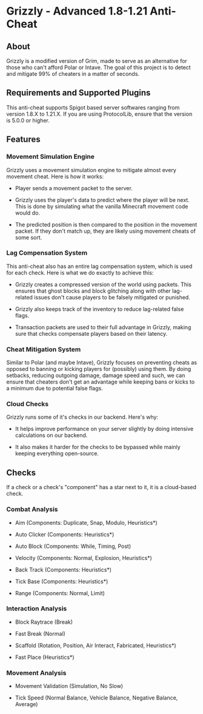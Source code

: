 # Grizzly - Advanced 1.8-1.21 Anti-Cheat
## About
Grizzly is a modified version of Grim, made to serve as an alternative for those who can't afford Polar or Intave. The goal of this project is to detect and mitigate 99% of cheaters in a matter of seconds.

## Requirements and Supported Plugins
This anti-cheat supports Spigot based server softwares ranging from version 1.8.X to 1.21.X. If you are using ProtocolLib, ensure that the version is 5.0.0 or higher. 

## Features
### Movement Simulation Engine
Grizzly uses a movement simulation engine to mitigate almost every movement cheat. Here is how it works:

- Player sends a movement packet to the server.

- Grizzly uses the player's data to predict where the player will be next. This is done by simulating what the vanilla Minecraft movement code would do.

- The predicted position is then compared to the position in the movement packet. If they don't match up, they are likely using movement cheats of some sort.

### Lag Compensation System
This anti-cheat also has an entire lag compensation system, which is used for each check. Here is what we do exactly to achieve this:

- Grizzly creates a compressed version of the world using packets. This ensures that ghost blocks and block glitching along with other lag-related issues don't cause players to be falsely mitigated or punished.

- Grizzly also keeps track of the inventory to reduce lag-related false flags.

- Transaction packets are used to their full advantage in Grizzly, making sure that checks compensate players based on their latency.

### Cheat Mitigation System
Similar to Polar (and maybe Intave), Grizzly focuses on preventing cheats as opposed to banning or kicking players for (possibly) using them. By doing setbacks, reducing outgoing damage, damage speed and such, we can ensure that cheaters don't get an advantage while keeping bans or kicks to a minimum due to potential false flags.

### Cloud Checks
Grizzly runs some of it's checks in our backend. Here's why:

- It helps improve performance on your server slightly by doing intensive calculations on our backend.

- It also makes it harder for the checks to be bypassed while mainly keeping everything open-source.

## Checks
If a check or a check's "component" has a star next to it, it is a cloud-based check.

### Combat Analysis
- Aim (Components: Duplicate, Snap, Modulo, Heuristics*)

- Auto Clicker (Components: Heuristics*)

- Auto Block (Components: While, Timing, Post)

- Velocity (Components: Normal, Explosion, Heuristics*)

- Back Track (Components: Heuristics*)

- Tick Base (Components: Heuristics*)

- Range (Components: Normal, Limit)

### Interaction Analysis
- Block Raytrace (Break)

- Fast Break (Normal)

- Scaffold (Rotation, Position, Air Interact, Fabricated, Heuristics*)

- Fast Place (Heuristics*)

### Movement Analysis
- Movement Validation (Simulation, No Slow)

- Tick Speed (Normal Balance, Vehicle Balance, Negative Balance, Average)

